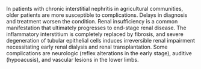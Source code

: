 In patients with chronic interstitial nephritis in agricultural communities, older patients are more susceptible to complications. Delays in diagnosis and treatment worsen the condition. Renal insufficiency is a common manifestation that ultimately progresses to end-stage renal disease. The inflammatory interstitium is completely replaced by fibrosis, and severe degeneration of tubular epithelial cells induces irreversible renal impairment necessitating early renal dialysis and renal transplantation. Some complications are neurologic (reflex alterations in the early stage), auditive (hypoacusis), and vascular lesions in the lower limbs.